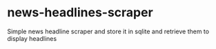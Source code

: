 # news-headlines-scraper
Simple news headline scraper and store it in sqlite and retrieve them to display headlines
